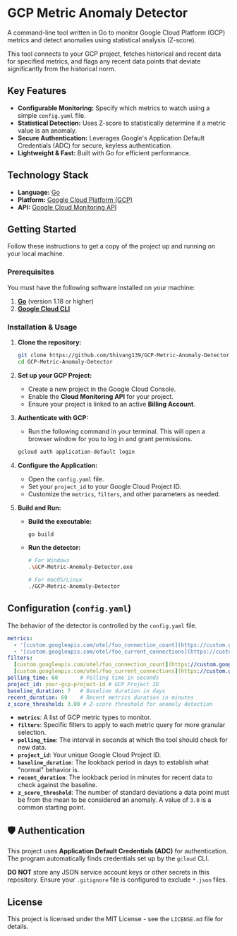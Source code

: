 # GCP Metric Anomaly Detector

A command-line tool written in Go to monitor Google Cloud Platform (GCP) metrics and detect anomalies using statistical analysis (Z-score).

This tool connects to your GCP project, fetches historical and recent data for specified metrics, and flags any recent data points that deviate significantly from the historical norm.

## Key Features

- **Configurable Monitoring:** Specify which metrics to watch using a simple `config.yaml` file.
- **Statistical Detection:** Uses Z-score to statistically determine if a metric value is an anomaly.
- **Secure Authentication:** Leverages Google's Application Default Credentials (ADC) for secure, keyless authentication.
- **Lightweight & Fast:** Built with Go for efficient performance.

## Technology Stack

- **Language:** [Go](https://go.dev/)
- **Platform:** [Google Cloud Platform (GCP)](https://cloud.google.com/)
- **API:** [Google Cloud Monitoring API](https://cloud.google.com/monitoring/api)

## Getting Started

Follow these instructions to get a copy of the project up and running on your local machine.

### Prerequisites

You must have the following software installed on your machine:

1.  [**Go**](https://go.dev/dl/) (version 1.18 or higher)
2.  [**Google Cloud CLI**](https://cloud.google.com/sdk/docs/install)

### Installation & Usage

1.  **Clone the repository:**

    ```bash
    git clone https://github.com/Shivang139/GCP-Metric-Anomaly-Detector.git
    cd GCP-Metric-Anomaly-Detector
    ```

2.  **Set up your GCP Project:**

    - Create a new project in the Google Cloud Console.
    - Enable the **Cloud Monitoring API** for your project.
    - Ensure your project is linked to an active **Billing Account**.

3.  **Authenticate with GCP:**

    - Run the following command in your terminal. This will open a browser window for you to log in and grant permissions.

    ```bash
    gcloud auth application-default login
    ```

4.  **Configure the Application:**

    - Open the `config.yaml` file.
    - Set your `project_id` to your Google Cloud Project ID.
    - Customize the `metrics`, `filters`, and other parameters as needed.

5.  **Build and Run:**

    - **Build the executable:**
      ```bash
      go build
      ```
    - **Run the detector:**

      ```bash
      # For Windows
      .\GCP-Metric-Anomaly-Detector.exe

      # For macOS/Linux
      ./GCP-Metric-Anomaly-Detector
      ```

## Configuration (`config.yaml`)

The behavior of the detector is controlled by the `config.yaml` file.

```yaml
metrics:
  - '[custom.googleapis.com/otel/foo_connection_count](https://custom.googleapis.com/otel/foo_connection_count)'
  - '[custom.googleapis.com/otel/foo_current_connections](https://custom.googleapis.com/otel/foo_current_connections)'
filters:
  [custom.googleapis.com/otel/foo_connection_count](https://custom.googleapis.com/otel/foo_connection_count): 'resource.type="generic_task" AND metric.labels."environment"="production"'
  [custom.googleapis.com/otel/foo_current_connections](https://custom.googleapis.com/otel/foo_current_connections): 'resource.type="generic_task" AND metric.labels."environment"="production"'
polling_time: 60       # Polling time in seconds
project_id: your-gcp-project-id # GCP Project ID
baseline_duration: 7   # Baseline duration in days
recent_duration: 60    # Recent metrics duration in minutes
z_score_threshold: 3.00 # Z-score threshold for anomaly detection
```

- **`metrics`**: A list of GCP metric types to monitor.
- **`filters`**: Specific filters to apply to each metric query for more granular selection.
- **`polling_time`**: The interval in seconds at which the tool should check for new data.
- **`project_id`**: Your unique Google Cloud Project ID.
- **`baseline_duration`**: The lookback period in days to establish what "normal" behavior is.
- **`recent_duration`**: The lookback period in minutes for recent data to check against the baseline.
- **`z_score_threshold`**: The number of standard deviations a data point must be from the mean to be considered an anomaly. A value of `3.0` is a common starting point.

## 🛡️ Authentication

This project uses **Application Default Credentials (ADC)** for authentication. The program automatically finds credentials set up by the `gcloud` CLI.

**DO NOT** store any JSON service account keys or other secrets in this repository. Ensure your `.gitignore` file is configured to exclude `*.json` files.

## License

This project is licensed under the MIT License - see the `LICENSE.md` file for details.
